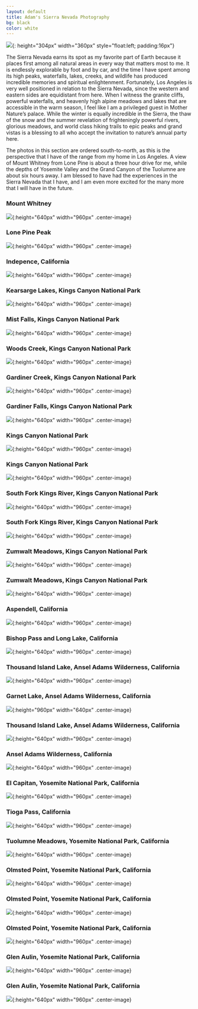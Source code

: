 ```yaml
---
layout: default
title: Adam's Sierra Nevada Photography
bg: black
color: white
---
```


<meta property="og:image" content="https://lh3.googleusercontent.com/MnmvAf60ewPMyw-npiW2UFjW7amDjy6oIAAfnMVnGLzxgsL33gvnVb4kQgLxq-tEczROEarKZm9A7EwF0cyBk9wWA7CfMYYRR2b_EX2vCiDRupWqIyFY385hnsztNG-xvd5j1O54Gyg=w2400" />

![](https://lh3.googleusercontent.com/MnmvAf60ewPMyw-npiW2UFjW7amDjy6oIAAfnMVnGLzxgsL33gvnVb4kQgLxq-tEczROEarKZm9A7EwF0cyBk9wWA7CfMYYRR2b_EX2vCiDRupWqIyFY385hnsztNG-xvd5j1O54Gyg=w2400){: height="304px" width="360px" style="float:left; padding:16px"}

The Sierra Nevada earns its spot as my favorite part of Earth because it places first among all natural areas in every way that matters most to me. It is endlessly explorable by foot and by car, and the time I have spent among its high peaks, waterfalls, lakes, creeks, and wildlife has produced incredible memories and spiritual enlightenment. Fortunately, Los Angeles is very well positioned in relation to the Sierra Nevada, since the western and eastern sides are equidistant from here. When I witness the granite cliffs, powerful waterfalls, and heavenly high alpine meadows and lakes that are accessible in the warm season, I feel like I am a privileged guest in Mother Nature’s palace. While the winter is equally incredible in the Sierra, the thaw of the snow and the summer revelation of frighteningly powerful rivers, glorious meadows, and world class hiking trails to epic peaks and grand vistas is a blessing to all who accept the invitation to nature’s annual party here.

The photos in this section are ordered south-to-north, as this is the perspective that I have of the range from my home in Los Angeles. A view of Mount Whitney from Lone Pine is about a three hour drive for me, while the depths of Yosemite Valley and the Grand Canyon of the Tuolumne are about six hours away. I am blessed to have had the experiences in the Sierra Nevada that I have, and I am even more excited for the many more that I will have in the future.

### Mount Whitney
![](https://lh3.googleusercontent.com/LwtF85QOKeoegSeKk1vxjOjwIqu9bkEQ4vlKmLYBrkUfwJcAywCx8vWJd77c4XbYwi4AAmQC48y9vGHc4E2iTBQrgib64-3UprgG1RgdUVwlcZiecHF2AGRgU3vPkf6LzcuMHv5PjY8=w2400){:height="640px" width="960px" .center-image}

### Lone Pine Peak
![](https://lh3.googleusercontent.com/VZvOZ9NwoGlUBKxgVShAtVlxd8fGnSCuh3_7Ll9j7iRyeriaUNr6uIGVhV_QsYhqq49rqbLlkujpPLmv9k0f5G30_TAm74v1XOGp4qMvYaXwUSoYQ1F8oxjI1XPSyxpNdAZ0BAGMKfk=w2400){:height="640px" width="960px" .center-image}

### Indepence, California
![](https://lh3.googleusercontent.com/rfJIYLiBuxGcdQAXOWRa4iX5OR6rA7i3Azi5ZRllfhMY-DJNJkeoEUo2tkkbigaxgGJi-KtbWPkOmHtBnleSa6O7WfzN5KqYmzVHv3onA6H_rQC5Jaj8aRl-7hnQdn2DH5KcIFe_5MM=w2400){:height="640px" width="960px" .center-image}

### Kearsarge Lakes, Kings Canyon National Park
![](https://lh3.googleusercontent.com/kW9fKyCW7ehxDed0uNzjvFTqbmRQRcJNmRz5WUJPr3gP61Y_s6dA-RPE9Ut22lCpu8VBaMylS1hnPJodwQdcCYWIqjpDbI8k6qmj7wHceXq8ABY7s_eLW4VlEJ7k5ZnuQdFZu7A251s=w2400){:height="640px" width="960px" .center-image}

### Mist Falls, Kings Canyon National Park
![](https://lh3.googleusercontent.com/RIX_A04BtUiav6gqgP8bvn9W2apWDX5FkhxfQuVZGVj2k62madUQ6ICMYhGed9bve8PZQhTNur658F7dNzBvUaFFLcQN3qdsmRhnGTpYa7PFKmtpud4oBy3cwM4EDkKPyMUef7g31tY=w2400){:height="640px" width="960px" .center-image}

### Woods Creek, Kings Canyon National Park
![](https://lh3.googleusercontent.com/76lpHVjTnAQRpCMLQmFdRGC_YHIrh_bNCaqeVt9gdXJ1icjp3Hos-uiEPOJZvRfEVLq90mWimKaKJfM1QfoY_JlTp4W70nF_Ts4Ryo8obMKY5v0nY8ngtjm2tg20Kq6nRRZiY8bW5nE=w2400){:height="640px" width="960px" .center-image}

### Gardiner Creek, Kings Canyon National Park
![](https://lh3.googleusercontent.com/iV_eZV9JQgcsNm8GUll8AaCQ9L0pTw-gs6eymHCv87g670531xxgFHZqezWAhQwL1pzohau2mDZaFo_dGSH4J9G-gS6HXqluVeYvaSspT-EyowHXMrRNcbPVnzD4Bco0lCPf8JCBHW0=w2400){:height="640px" width="960px" .center-image}

### Gardiner Falls, Kings Canyon National Park
![](https://lh3.googleusercontent.com/LnwMNydjNVOTE4S6CuVywShbe1Csnk-wwRzxay--pG3ygjJ_hPOYuSfIHelVOfAHLHUHpfkauwf11rN7lbm0WBkSnLdYfX_vEgoiuA6k8_WrLPh2d8tm87W9QsZTHn_P-fWqX1RyxhM=w2400){:height="640px" width="960px" .center-image}

### Kings Canyon National Park
![](https://lh3.googleusercontent.com/DiC-tWtGCvNiV8FGo7JoPoRhWUiB3dp2OYCSJi5RsfE7bpszYBpsrNP3AzgqHL_Qbxq4uQlRhXAurQhECsqbFRLvX73Z2tIpfqxQYi7a5pKY30WLb1wkqXlw1_Fd5Azq1i0xMTsb7Sg=w2400){:height="640px" width="960px" .center-image}

### Kings Canyon National Park
![](https://lh3.googleusercontent.com/sblF8bkTRS4wLrplCgnf_SuGA33PLHvCeVOCXXQIBMPAOSpGS-M4xgZc-CRZsOqmQFC5Azp9xwB2FUT4jVydyh8jEw0vmf4Mbl1OvOb3io6_59V2ypIbjrRNga8fhSuvPGGkLVpnQJY=w2400){:height="640px" width="960px" .center-image}

### South Fork Kings River, Kings Canyon National Park
![](https://lh3.googleusercontent.com/-pPhzTQg7qM_8G5lM24iUdhJn6J1SJdsJcY8h8pXrwVrFGxXjKT3Ucz70t40X6axvsWwOo2FzMFFcNnEO0KvRO0az4tp_AUTR9geIevcSqaQjeTtRsF6v0RwiuW3xWGRpFcZcpXNX0w=w2400){:height="640px" width="960px" .center-image}

### South Fork Kings River, Kings Canyon National Park
![](https://lh3.googleusercontent.com/qQMbaXviduSasv3I0IoL0cxzBiXgRtXMiqIgILDJDlwlR7KSIIcY_MPkIMZFg7l6WZGD3uDAD45O6zJvKZvkrUcgJtduRJ2jf-onuHFKblC8hyB1U-OP12x4tgrzpxdG_PMZvJJDTKQ=w2400){:height="640px" width="960px" .center-image}

### Zumwalt Meadows, Kings Canyon National Park
![](https://lh3.googleusercontent.com/Xi5RMlTni_4dgMxzclc1gPj2M8weC4BhqerHExX5sNZ1a6YqMcC-31MJb4nHitwEsR5BCegv1cpGsCbuBh_QMO_Zd51W3zgs32eTMDPnY6woW-9wbizNcRFK4O-hrTV34DLOnk9otyM=w2400){:height="640px" width="960px" .center-image}

### Zumwalt Meadows, Kings Canyon National Park
![](https://lh3.googleusercontent.com/zA5WD6OFRNEl0T7UCHTOa4Kcke2uFBQoPmADaBUM3YMEZk9IhLLc-U-I27S9w4ZDUI0qSsowSXpqRVBN_tDXfh_oc2UOQ5AsjssFhERfV3KuWU2YWZe9EJZscea9PKe-jY4nU_KfKpQ=w2400){:height="640px" width="960px" .center-image}

### Aspendell, California
![](https://lh3.googleusercontent.com/khgMNsBf78M-MN6eDDNGRqrzz9YzJAEK_eogarC0o3HJhfODP7eK6_Q1K1UZDJBknRrbqRay6nvPqjWCsWh1VfATx30Fedr34zD73TcGm30Yj2GvE7pC-WRtp1M_mbvaN4iS0gARCfg=w2400){:height="640px" width="960px" .center-image}

### Bishop Pass and Long Lake, California
![](https://lh3.googleusercontent.com/wcT7yQCwLwXv7aro-kfduwZFNokq8nRStygM3nUXaL0QEQFxiYNQww5huPNBuNkDnEs0_9WJK-hV32uvsPCKQbJMpoGZ3QuO6oTmwB8GTJ0xne2kc6IRGH3afxqJAnDOHm2akuDdRl8=w2400){:height="640px" width="960px" .center-image}

### Thousand Island Lake, Ansel Adams Wilderness, California
![](https://lh3.googleusercontent.com/mAqCupv9zmBTKz9EtU8Q-nvgFhqBOPB-VAWzZ8iREkXWIlrx8iUOdq8jEF_dQXcbpFK0tr-5cbCfWyVWGG4nj31jxJ6mzukZfZt4VpEG54gsmJy9D5XKtjj1kcajdumsCHmW7rpnmqg=w2400){:height="640px" width="960px" .center-image}

### Garnet Lake, Ansel Adams Wilderness, California
![](https://lh3.googleusercontent.com/V4J_yQY24YHRPEkMqWtIXK2qVkq5tMf6VZSbSRT7Fq-mf3u2rYBEyX0sZ0IKBwXPoSD_Im5DAp2lGX6GIWp_WCR1dLvgelqSctn7sZt7GDHEgjRD2xNnj-aq4xAQJFq3i09KvSLpZwg=w2400){:height="960px" width="640px" .center-image}

### Thousand Island Lake, Ansel Adams Wilderness, California
![](https://lh3.googleusercontent.com/IRSOBRBI5Min-zawrj7s8cpzoEM7R85r7clzkgMQe2L0QoATt-bLiO5wr-vRf0vDqVw_XWlXdsFdOSvD2rywfXGDSDSlb1kT04y3-M1ajVl-ylWj8XKugAsjpU-_aOaDMD63LEPxC-s=w2400){:height="640px" width="960px" .center-image}

### Ansel Adams Wilderness, California
![](https://lh3.googleusercontent.com/ofQn51XZm3e0yIFmSEZAZXiuk10Q5ZJS-VuLX2xl5Z53IWMkcZ_597vzBc4YoH-oJeAiNEAe7p0f-M0m2rGmttnpCxAEiQEj2lYnS1PrnnYdJbUl4Uy12YgPi7zvvXt897jAn0EWAgU=w2400){:height="640px" width="960px" .center-image}

### El Capitan, Yosemite National Park, California
![](https://lh3.googleusercontent.com/ohmHK8aPFGlQOgzudOViu3qtC8hpen3nq_4kveEl50PUeKaNR-8W-L2l4bkkFZXw0mn2vhKgHtjj6sKpigKc9whiVUvoYK2nGE24xrGFTxAZ8_T63OdhkRg2LvCAxWBsoxfFFTlR6kQ=w2400){:height="640px" width="960px" .center-image}

### Tioga Pass, California
![](https://lh3.googleusercontent.com/3Us-diT9neS9GGfEbreY3TZ7QnpWGrTBl2_72bXFq_4SF42IW9M1DbyPyEia71evYSpRITHHWBGgs5OSii5MvMcXSL5bWTa064dXMDo-Zyn1GmzqPNKNvLTa2-GgcX7EXpOYqds5ZFU=w2400){:height="640px" width="960px" .center-image}

### Tuolumne Meadows, Yosemite National Park, California
![](https://lh3.googleusercontent.com/ke5IcKAk3k6AkPbbQ3FWxqRkaOyyTTdR3fruzfBQkdt5ks0wptdmpezAlk7hVN2WTTQsuzWwP93loWRRj4d6V2yLeYy9asK7urQTloFFOLSSzyczpotPl7_ngTowG9ND9lGnGynS-Is=w2400){:height="640px" width="960px" .center-image}

### Olmsted Point, Yosemite National Park, California
![](https://lh3.googleusercontent.com/OTo-fKX7KjwewxJ8S26kWXcLPwZoaGLXo22bKXcW14kjjIHXsD6uRQpk8JaBuMuzfMzcfVRIMdi2MNkeICclfCXFAaE4BjYr_FbwByqphh4J81Aqxsf4MCUEnIZEKldjhi-gGjWCZIY=w2400){:height="640px" width="960px" .center-image}

### Olmsted Point, Yosemite National Park, California
![](https://lh3.googleusercontent.com/Zjin2IlzBwzeYrSkOdI2F-Zp8lovMsNvKhDDUXvr75gAhaD1L0YQzqnQvMIfIAHiqdMR-G1EgYQo8KxCZeG0x5B1ZGKWdPSvsTBZlHUIEqygTvSIfSIchwIvd2rNIuO6QoEBuS9Piqk=w2400){:height="640px" width="960px" .center-image}

### Olmsted Point, Yosemite National Park, California
![](https://lh3.googleusercontent.com/r1uyAHyfxTLRk4quv5NVGJZmclEgctvxuG6K1MDyadmzh1lH_-3aEs2rJaiHBU3EUNk_99l96bgs0kbvtARjSZJKxbuyiQV6rwCiHsGHTPe0yQhQxEbsu126-XNE8DCeskRJI2pI6cI=w2400){:height="640px" width="960px" .center-image}

### Glen Aulin, Yosemite National Park, California
![](https://lh3.googleusercontent.com/04Q9qiM2vS0VtcOoQRLG9trOxuiMaGV-3zZCqLRDhMkuFY3f_VRZGbwU0qZ2jRQ1mT06tk_DkGiadu8xbXx4cuvGMOzZDl5omma4WI7RHHlRVt2eoCJib7GBWF3LpE5gHd_tVpVqxmw=w2400){:height="640px" width="960px" .center-image}

### Glen Aulin, Yosemite National Park, California
![](https://lh3.googleusercontent.com/6bASShU4GxGUIoHBrOfff5ndmstfJBfBRRGnJ_IYZmZydWNUX47yH4E_w4tlviU-ubkhIA1_zSl2jUKoq8sbnELrBQzyLjkuR7a5QgDqSyUwqg81PbKHcoscucmxU4AFkKxxWANbpUM=w2400){:height="640px" width="960px" .center-image}
